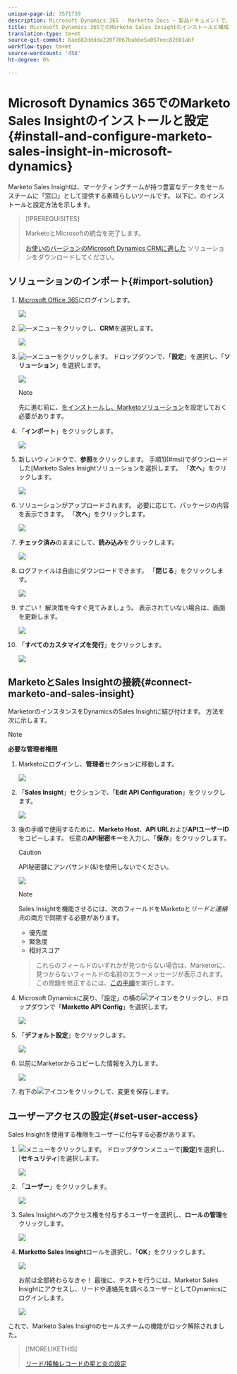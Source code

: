 ```yaml
---
unique-page-id: 3571739
description: Microsoft Dynamics 365 - Marketto Docs — 製品ドキュメントで、Marketto Sales Insightのインストールと設定を行います
title: Microsoft Dynamics 365でのMarketo Sales Insightのインストールと構成
translation-type: tm+mt
source-git-commit: 6ae882dddda220f7067babbe5a057eec82601abf
workflow-type: tm+mt
source-wordcount: '458'
ht-degree: 0%

---
```



# Microsoft Dynamics 365でのMarketo Sales Insightのインストールと設定{#install-and-configure-marketo-sales-insight-in-microsoft-dynamics}

Marketo Sales Insightは、マーケティングチームが持つ豊富なデータをセールスチームに「窓口」として提供する素晴らしいツールです。 以下に、のインストールと設定方法を示します。

>[!PREREQUISITES]
>
>MarketoとMicrosoftの統合を完了します。
>
>[お使いのバージョンのMicrosoft Dynamics CRMに適した](/help/marketo/product-docs/marketo-sales-insight/msi-for-microsoft-dynamics/installing/download-the-marketo-sales-insight-solution-for-microsoft-dynamics.md) ソリューションをダウンロードしてください。

## ソリューションのインポート{#import-solution}

1. [Microsoft Office 365](https://login.microsoftonline.com/)にログインします。

   ![](assets/image2015-3-16-15-58-55.png)

1. ![—](assets/image2015-3-16-16-1-13.png)メニューをクリックし、**CRM**&#x200B;を選択します。

   ![](assets/image2015-3-16-16-0-10.png)

1. ![—](assets/image2015-5-13-10-5-8.png)メニューをクリックします。 ドロップダウンで、「**設定**」を選択し、「**ソリューション**」を選択します。

   ![](assets/image2015-5-13-10-4-1.png)

   >[!NOTE]
   >
   >先に進む前に、[をインストールし、Marketoソリューション](/help/marketo/product-docs/crm-sync/microsoft-dynamics-sync/sync-setup/microsoft-dynamics-365/step-1-of-3-install.md)を設定しておく必要があります。

1. 「**インポート**」をクリックします。

   ![](assets/image2014-12-12-9-3a5-3a27.png)

1. 新しいウィンドウで、**参照**&#x200B;をクリックします。 手順1](#msi)でダウンロードした[Marketo Sales Insightソリューションを選択します。 「**次へ**」をクリックします。

   ![](assets/image2015-5-13-15-3a38-3a49.png)

1. ソリューションがアップロードされます。 必要に応じて、パッケージの内容を表示できます。 「**次へ**」をクリックします。

   ![](assets/image2014-12-12-9-3a6-3a10.png)

1. **チェック済み**&#x200B;のままにして、**読み込み**&#x200B;をクリックします。

   ![](assets/image2014-12-12-9-3a6-3a19.png)

1. ログファイルは自由にダウンロードできます。 「**閉じる**」をクリックします。

   ![](assets/image2014-12-12-9-3a6-3a29.png)

1. すごい！ 解決策を今すぐ見てみましょう。 表示されていない場合は、画面を更新します。

   ![](assets/image2015-5-13-15-3a42-3a29.png)

1. 「**すべてのカスタマイズを発行**」をクリックします。

   ![](assets/image2015-11-10-11-3a15-3a40.png)

## MarketoとSales Insightの接続{#connect-marketo-and-sales-insight}

MarketorのインスタンスをDynamicsのSales Insightに結び付けます。 方法を次に示します。

>[!NOTE]
>
>**必要な管理者権限**

1. Marketoにログインし、**管理者**&#x200B;セクションに移動します。

   ![](assets/image2014-12-12-9-3a6-3a50.png)

1. 「**Sales Insight**」セクションで、「**Edit API Configuration**」をクリックします。

   ![](assets/image2014-12-12-9-3a7-3a0.png)

1. 後の手順で使用するために、**Marketo Host**、**API URL**&#x200B;および&#x200B;**APIユーザーID**&#x200B;をコピーします。 任意の&#x200B;**API秘密キー**&#x200B;を入力し、「**保存**」をクリックします。

   >[!CAUTION]
   >
   >API秘密鍵にアンパサンド(&amp;)を使用しないでください。

   ![](assets/image2014-12-12-9-3a7-3a9.png)

   >[!NOTE]
   >
   >Sales Insightを機能させるには、次のフィールドをMarketoと&#x200B;_リードと連絡先_&#x200B;の両方で同期する必要があります。
   >
   > * 優先度
   > * 緊急度
   > * 相対スコア

   >
   >これらのフィールドのいずれかが見つからない場合は、Marketorに、見つからないフィールドの名前のエラーメッセージが表示されます。 この問題を修正するには、[この手順](/help/marketo/product-docs/marketo-sales-insight/msi-for-microsoft-dynamics/setting-up-and-using/required-fields-for-syncing-marketo-with-dynamics.md)を実行します。

1. Microsoft Dynamicsに戻り、「設定」の横の![](assets/image2015-5-13-15-3a49-3a19.png)アイコンをクリックし、ドロップダウンで「**Marketto API Config**」を選択します。

   ![](assets/image2015-5-13-16-3a4-3a1.png)

1. 「**デフォルト設定**」をクリックします。

   ![](assets/image2015-5-13-16-3a5-3a2.png)

1. 以前にMarketorからコピーした情報を入力します。

   ![](assets/image2015-5-13-16-3a7-3a6.png)

1. 右下の![](assets/image2015-5-13-16-3a8-3a51.png)アイコンをクリックして、変更を保存します。

## ユーザーアクセスの設定{#set-user-access}

Sales Insightを使用する権限をユーザーに付与する必要があります。

1. ![](assets/image2015-5-13-10-3a5-3a8.png)メニューをクリックします。 ドロップダウンメニューで[**設定**]を選択し、[**セキュリティ**]を選択します。

   ![](assets/image2015-5-13-16-3a12-3a12.png)

1. 「**ユーザー**」をクリックします。

   ![](assets/image2015-4-29-14-3a57-3a46.png)

1. Sales Insightへのアクセス権を付与するユーザーを選択し、**ロールの管理**&#x200B;をクリックします。

   ![](assets/image2015-4-29-14-3a59-3a31.png)

1. **Marketto Sales Insight**&#x200B;ロールを選択し、「**OK**」をクリックします。

   ![](assets/image2014-12-12-9-3a9-3a22.png)

   お前は全部終わらなきゃ！ 最後に、テストを行うには、Marketor Sales Insightにアクセスし、リードや連絡先を調べるユーザーとしてDynamicsにログインします。

   ![](assets/image2015-4-29-15-3a2-3a27.png)

これで、Marketo Sales Insightのセールスチームの機能がロック解除されました。

>[!MORELIKETHIS]
>
>[リード/接触レコードの星と炎の設定](/help/marketo/product-docs/marketo-sales-insight/msi-for-microsoft-dynamics/setting-up-and-using/setting-up-stars-and-flames-for-lead-contact-records.md)
